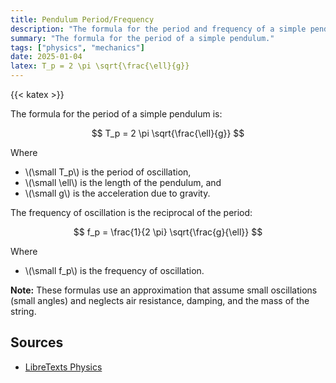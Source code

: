 ```yaml
---
title: Pendulum Period/Frequency
description: "The formula for the period and frequency of a simple pendulum."
summary: "The formula for the period of a simple pendulum."
tags: ["physics", "mechanics"]
date: 2025-01-04
latex: T_p = 2 \pi \sqrt{\frac{\ell}{g}}
---
```


{{< katex >}}

The formula for the period of a simple pendulum is:

$$ T_p = 2 \pi \sqrt{\frac{\ell}{g}} $$

Where

* \\(\small T_p\\) is the period of oscillation,
* \\(\small \ell\\) is the length of the pendulum, and
* \\(\small g\\) is the acceleration due to gravity.

The frequency of oscillation is the reciprocal of the period:

$$ f_p = \frac{1}{2 \pi} \sqrt{\frac{g}{\ell}} $$

Where

* \\(\small f_p\\) is the frequency of oscillation.

**Note:** These formulas use an approximation that assume small oscillations (small angles) and neglects air resistance, damping, and the mass of the string.

## Sources

- [LibreTexts Physics](https://phys.libretexts.org/Bookshelves/University_Physics/University_Physics_(OpenStax)/Book%3A_University_Physics_I_-_Mechanics_Sound_Oscillations_and_Waves_(OpenStax)/15%3A_Oscillations/15.05%3A_Pendulums)